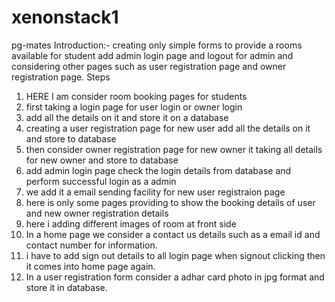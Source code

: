 # xenonstack1
pg-mates
Introduction:- creating only simple forms to provide a rooms available for student  add admin login page and logout for admin and considering other pages such as user registration page and owner registration page.
Steps
1. HERE I am consider room booking pages for students
2. first taking a login page for user login or owner login
3. add all the details on it and store it on a database
4. creating a user registration page for new user add all the details on it and store to database
5. then consider owner registration page for new owner it taking all details for new owner and store to database
6. add admin login page check the login details from database and perform successful login as a admin
7. we add it a email sending facility for new user registraion page
8. here is only some pages providing to show the booking details of user and new owner registration details 
9. here i adding different images of room at front side
10. In a home page we consider a contact us details such as a email id and contact number for information.
11. i have to add sign out details to all login page when signout clicking then it comes into home page again.
12. In a user registration form  consider a adhar card photo in jpg format and store it in database.
